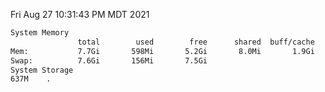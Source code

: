 Fri Aug 27 10:31:43 PM MDT 2021
```bash
System Memory
               total        used        free      shared  buff/cache   available
Mem:           7.7Gi       598Mi       5.2Gi       8.0Mi       1.9Gi       6.8Gi
Swap:          7.6Gi       156Mi       7.5Gi
System Storage
637M	.
```
